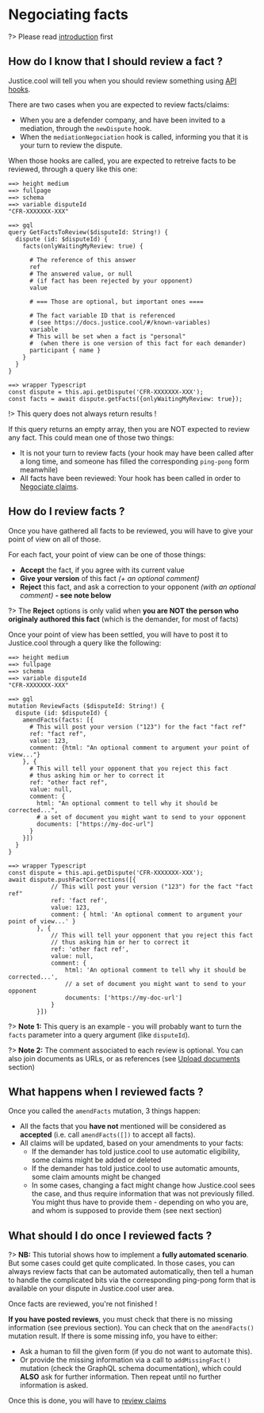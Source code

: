 # Negociating facts

?> Please read [introduction](/demander/negociation/intro.md) first


## How do I know that I should review a fact ?

Justice.cool will tell you when you should review something using [API hooks](/general/hooks.md).

There are two cases when you are expected to review facts/claims:

-  When you are a defender company, and have been invited to a mediation, through the `newDispute` hook.
-  When the `mediationNegociation` hook is called, informing you that it is your turn to review the dispute.

When those hooks are called, you are expected to retreive facts to be reviewed, through a query like this one:


```playground
==> height medium
==> fullpage
==> schema
==> variable disputeId
"CFR-XXXXXXX-XXX"

==> gql
query GetFactsToReview($disputeId: String!) {
  dispute (id: $disputeId) {
    facts(onlyWaitingMyReview: true) {

      # The reference of this answer
      ref
      # The answered value, or null
      # (if fact has been rejected by your opponent)
      value

      # === Those are optional, but important ones ====

      # The fact variable ID that is referenced
      # (see https://docs.justice.cool/#/known-variables)
      variable
      # This will be set when a fact is "personal"
      #  (when there is one version of this fact for each demander)
      participant { name }
    }
  }
}

==> wrapper Typescript
const dispute = this.api.getDispute('CFR-XXXXXXX-XXX');
const facts = await dispute.getFacts({onlyWaitingMyReview: true});
```

!> This query does not always return results !

If this query returns an empty array, then you are NOT expected to review any fact. This could mean one of those two things:

- It is not your turn to review facts (your hook may have been called after a long time, and someone has filled the corresponding `ping-pong` form meanwhile)
- All facts have been reviewed: Your hook has been called in order to [Negociate claims](/demander/negociation/claims.md).



## How do I review facts ?

Once you have gathered all facts to be reviewed, you will have to give your point of view on all of those.

For each fact, your point of view can be one of those things:


- **Accept** the fact, if you agree with its current value
- **Give your version** of this fact *(+ an optional comment)*
- **Reject** this fact, and ask a correction to your opponent *(with an optional comment)* **- see note below**

?> The **Reject** options is only valid when **you are NOT the person who originaly authored this fact** (which is the demander, for most of facts)


Once your point of view has been settled, you will have to post it to Justice.cool through a query like the following:


```playground
==> height medium
==> fullpage
==> schema
==> variable disputeId
"CFR-XXXXXXX-XXX"

==> gql
mutation ReviewFacts ($disputeId: String!) {
  dispute (id: $disputeId) {
    amendFacts(facts: [{
      # This will post your version ("123") for the fact "fact ref"
      ref: "fact ref",
      value: 123,
      comment: {html: "An optional comment to argument your point of view..."}
    }, {
      # This will tell your opponent that you reject this fact
      # thus asking him or her to correct it
      ref: "other fact ref",
      value: null,
      comment: {
        html: "An optional comment to tell why it should be corrected...",
        # a set of document you might want to send to your opponent
        documents: ["https://my-doc-url"]
      }
    }])
  }
}

==> wrapper Typescript
const dispute = this.api.getDispute('CFR-XXXXXXX-XXX');
await dispute.pushFactCorrections([{
            // This will post your version ("123") for the fact "fact ref"
            ref: 'fact ref',
            value: 123,
            comment: { html: 'An optional comment to argument your point of view...' }
        }, {
            // This will tell your opponent that you reject this fact
            // thus asking him or her to correct it
            ref: 'other fact ref',
            value: null,
            comment: {
                html: 'An optional comment to tell why it should be corrected...',
                // a set of document you might want to send to your opponent
                documents: ['https://my-doc-url']
            }
        }])

```


?> **Note 1:** This query is an example - you will probably want to turn the `facts` parameter into a query argument (like `disputeId`).

?> **Note 2:** The comment associated to each review is optional. You can also join documents as URLs, or as references (see [Upload documents](/general/documents.md) section)


## What happens when I reviewed facts ?

Once you called the `amendFacts` mutation, 3 things happen:

- All the facts that you **have not** mentioned will be considered as **accepted** (i.e. call `amendFacts([])` to accept all facts).
- All claims will be updated, based on your amendments to your facts:
  * If the demander has told justice.cool to use automatic eligibility, some claims might be added or deleted
  * If the demander has told justice.cool to use automatic amounts, some claim amounts might be changed
  * In some cases, changing a fact might change how Justice.cool sees the case, and thus require information that was not previously filled.
    You might thus have to provide them - depending on who you are, and whom is supposed to provide them (see next section)



## What should I do once I reviewed facts ?

?> **NB:** This tutorial shows how to implement a **fully automated scenario**. But some cases could get quite complicated. In those cases, you can always review facts that can be automated automatically, then tell a human to handle the complicated bits via the corresponding ping-pong form that is available on your dispute in Justice.cool user area.

Once facts are reviewed, you're not finished !

**If you have posted reviews**, you must check that there is no missing information (see previous section).
   You can check that on the `amendFacts()` mutation result. If there is some missing info, you have to either:
- Ask a human to fill the given form (if you do not want to automate this).
- Or provide the missing information via a call to `addMissingFact()` mutation (check the GraphQL schema documentation), which could **ALSO** ask for further information. Then repeat until no further information is asked.


Once this is done, you will have to [review claims](/demander/negociation/claims.md)